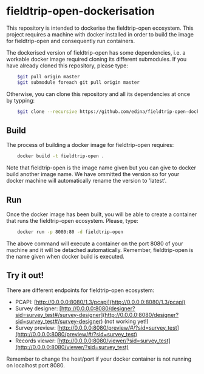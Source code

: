# fieldtrip-open-dockerisation

This repository is intended to dockerise the fieldtrip-open ecosystem. This project requires a machine with docker installed
in order to build the image for fieldtrip-open and consequently run containers.

The dockerised version of fieldtrip-open has some dependencies, i.e. a workable docker image required cloning its different
submodules. If you have already cloned this repository, please type:

```bash
	$git pull origin master
	$git submodule foreach git pull origin master
```

Otherwise, you can clone this repository and all its dependencies at once by typping:

```bash
	$git clone --recursive https://github.com/edina/fieldtrip-open-dockerisation.git 
```

## Build

The process of building a docker image for fieldtrip-open requires:

```bash
	docker build -t fieldtrip-open .
```

Note that fieldtrip-open is the image name given but you can give to docker build another image name. We have ommitted the
version so for your docker machine will automatically rename the version to 'latest'.

## Run

Once the docker image has been built, you will be able to create a container that runs the fieldtrip-open ecosystem. Please,
type:

```bash
	docker run -p 8080:80 -d fieldtrip-open
```

The above command will execute a container on the port 8080 of your machine and it will be detached automatically. Remember,
fieldtrip-open is the name given when docker build is executed.

## Try it out!

There are different endpoints for fieldtrip-open ecosystem:

* PCAPI: [http://0.0.0.0:8080/1.3/pcapi](http://0.0.0.0:8080/1.3/pcapi)
* Survey designer: [http://0.0.0.0:8080/designer?sid=survey_test#/survey-designer](http://0.0.0.0:8080/designer?sid=survey_test#/survey-designer) (not working yet!)
* Survey preview: [http://0.0.0.0:8080/preview/#/?sid=survey_test](http://0.0.0.0:8080/preview/#/?sid=survey_test)
* Records viewer: [http://0.0.0.0:8080/viewer/?sid=survey_test](http://0.0.0.0:8080/viewer/?sid=survey_test)

Remember to change the host/port if your docker container is not running on localhost port 8080.



